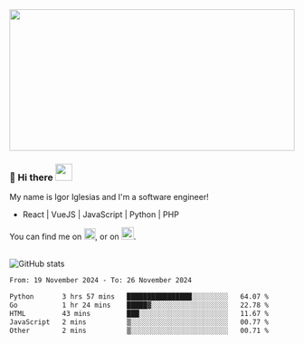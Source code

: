 <img src="https://c.tenor.com/KjVxfRrrncUAAAAd/matrix.gif" width="100%" height="250px">

### 🔭 Hi there <img src="https://raw.githubusercontent.com/MartinHeinz/MartinHeinz/master/wave.gif" width="30px">


My name is Igor Iglesias and I'm a software engineer!
<br>

<ul>
  <li> React | VueJS | JavaScript | Python | PHP </li>
</ul>
You can find me on <a href="https://twitter.com/IgorIglesias5"><img src="https://i.imgur.com/JLLlB5S.png" width="20px"></a>, or on <a href="https://www.linkedin.com/in/igor-iglesias-62478428/"><img src="https://i.imgur.com/PXyIkWx.png" width="22px"></a>.

<br>
<br>

![GitHub stats](https://github-readme-stats.vercel.app/api?username=igoiglesias&show_icons=true&count_private=true&theme=chartreuse-dark&hide_title=true)

<!--START_SECTION:waka-->

```txt
From: 19 November 2024 - To: 26 November 2024

Python       3 hrs 57 mins   ████████████████░░░░░░░░░   64.07 %
Go           1 hr 24 mins    █████▓░░░░░░░░░░░░░░░░░░░   22.78 %
HTML         43 mins         ███░░░░░░░░░░░░░░░░░░░░░░   11.67 %
JavaScript   2 mins          ▒░░░░░░░░░░░░░░░░░░░░░░░░   00.77 %
Other        2 mins          ▒░░░░░░░░░░░░░░░░░░░░░░░░   00.71 %
```

<!--END_SECTION:waka-->
